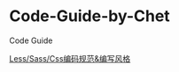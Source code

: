 # Code-Guide-by-Chet
Code Guide

[Less/Sass/Css编码规范&编写风格](https://github.com/ChetSerenade/Code-Guide-by-Chet/new/main?readme=1)
